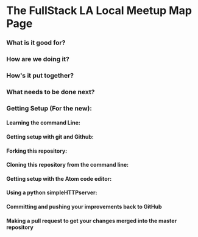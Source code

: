 # __The FullStack LA Local Meetup Map Page__

### What is it good for?

### How are we doing it?

### How's it put together?

### What needs to be done next?

### Getting Setup (For the new):

#### Learning the command Line:

#### Getting setup with git and Github:

#### Forking this repository:

#### Cloning this repository from the command line:

#### Getting setup with the Atom code editor:

#### Using a python simpleHTTPserver:

#### Committing and pushing your improvements back to GitHub

#### Making a pull request to get your changes merged into the master repository
